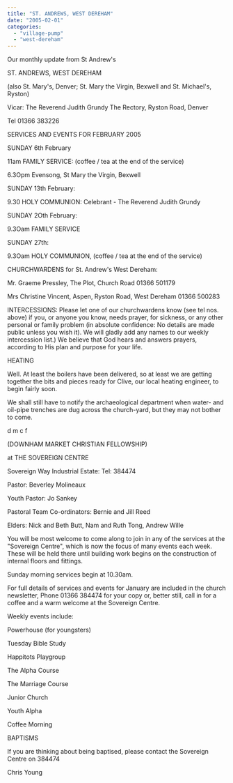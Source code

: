 ```yaml
---
title: "ST. ANDREWS, WEST DEREHAM"
date: "2005-02-01"
categories: 
  - "village-pump"
  - "west-dereham"
---
```


Our monthly update from St Andrew's

ST. ANDREWS, WEST DEREHAM

(also St. Mary's, Denver; St. Mary the Virgin, Bexwell and St. Michael's, Ryston)

Vicar: The Reverend Judith Grundy The Rectory, Ryston Road, Denver

Tel 01366 383226

SERVICES AND EVENTS FOR FEBRUARY 2005

SUNDAY 6th February

11am FAMILY SERVICE: (coffee / tea at the end of the service)

6.3Opm Evensong, St Mary the Virgin, Bexwell

SUNDAY 13th February:

9.30 HOLY COMMUNION: Celebrant - The Reverend Judith Grundy

SUNDAY 2Oth February:

9.3Oam FAMILY SERVICE

SUNDAY 27th:

9.3Oam HOLY COMMUNION, (coffee / tea at the end of the service)

CHURCHWARDENS for St. Andrew's West Dereham:

Mr. Graeme Pressley, The Plot, Church Road 01366 501179

Mrs Christine Vincent, Aspen, Ryston Road, West Dereham 01366 500283

INTERCESSIONS: Please let one of our churchwardens know (see tel nos. above) if you, or anyone you know, needs prayer, for sickness, or any other personal or family problem (in absolute confidence: No details are made public unless you wish it). We will gladly add any names to our weekly intercession list.) We believe that God hears and answers prayers, according to His plan and purpose for your life.

HEATING

Well. At least the boilers have been delivered, so at least we are getting together the bits and pieces ready for Clive, our local heating engineer, to begin fairly soon.

We shall still have to notify the archaeological department when water- and oil-pipe trenches are dug across the church-yard, but they may not bother to come.

d m c f

(DOWNHAM MARKET CHRISTIAN FELLOWSHIP)

at THE SOVEREIGN CENTRE

Sovereign Way Industrial Estate: Tel: 384474

Pastor: Beverley Molineaux

Youth Pastor: Jo Sankey

Pastoral Team Co-ordinators: Bernie and Jill Reed

Elders: Nick and Beth Butt, Nam and Ruth Tong, Andrew Wille

You will be most welcome to come along to join in any of the services at the "Sovereign Centre", which is now the focus of many events each week. These will be held there until building work begins on the construction of internal floors and fittings.

Sunday morning services begin at 10.30am.

For full details of services and events for January are included in the church newsletter, Phone 01366 384474 for your copy or, better still, call in for a coffee and a warm welcome at the Sovereign Centre.

Weekly events include:

Powerhouse (for youngsters)

Tuesday Bible Study

Happitots Playgroup

The Alpha Course

The Marriage Course

Junior Church

Youth Alpha

Coffee Morning

BAPTISMS

If you are thinking about being baptised, please contact the Sovereign Centre on 384474

Chris Young
